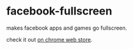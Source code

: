 # facebook-fullscreen


makes facebook apps and games go fullscreen.

check it out [on chrome web store][1]. 



[1]: https://chrome.google.com/webstore/detail/facebook-fullscreen/pjcdeachgolnlbkfafofginfgjicjpig
